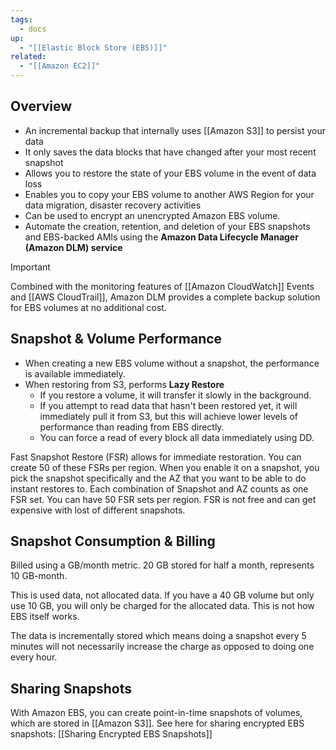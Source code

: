 ```yaml
---
tags:
  - docs
up:
  - "[[Elastic Block Store (EBS)]]"
related:
  - "[[Amazon EC2]]"
---
```

## Overview

- An incremental backup that internally uses [[Amazon S3]] to persist your data
- It only saves the data blocks that have changed after your most recent snapshot
- Allows you to restore the state of your EBS volume in the event of data loss
- Enables you to copy your EBS volume to another AWS Region for your data migration, disaster recovery activities
- Can be used to encrypt an unencrypted Amazon EBS volume.
- Automate the creation, retention, and deletion of your EBS snapshots and EBS-backed AMIs using the **Amazon Data Lifecycle Manager (Amazon DLM) service**

> [!important]
> Combined with the monitoring features of [[Amazon CloudWatch]] Events and [[AWS CloudTrail]], Amazon DLM provides a complete backup solution for EBS volumes at no additional cost.



## Snapshot & Volume Performance

-   When creating a new EBS volume without a snapshot, the performance is available immediately.
-   When restoring from S3, performs **Lazy Restore**
    -   If you restore a volume, it will transfer it slowly in the background.
    -   If you attempt to read data that hasn't been restored yet, it will immediately pull it from S3, but this will achieve lower levels of performance than reading from EBS directly.
    -   You can force a read of every block all data immediately using DD.

Fast Snapshot Restore (FSR) allows for immediate restoration. You can create 50 of these FSRs per region. When you enable it on a snapshot, you pick the snapshot specifically and the AZ that you want to be able to do instant restores to. Each combination of Snapshot and AZ counts as one FSR set. You can have 50 FSR sets per region. FSR is not free and can get expensive with lost of different snapshots.

## Snapshot Consumption & Billing

Billed using a GB/month metric. 20 GB stored for half a month, represents 10 GB-month.

This is used data, not allocated data. If you have a 40 GB volume but only use 10 GB, you will only be charged for the allocated data. This is not how EBS itself works.

The data is incrementally stored which means doing a snapshot every 5 minutes will not necessarily increase the charge as opposed to doing one every hour.


## Sharing Snapshots

With Amazon EBS, you can create point-in-time snapshots of volumes, which are stored in [[Amazon S3]]. See here for sharing encrypted EBS snapshots: [[Sharing Encrypted EBS Snapshots]]

